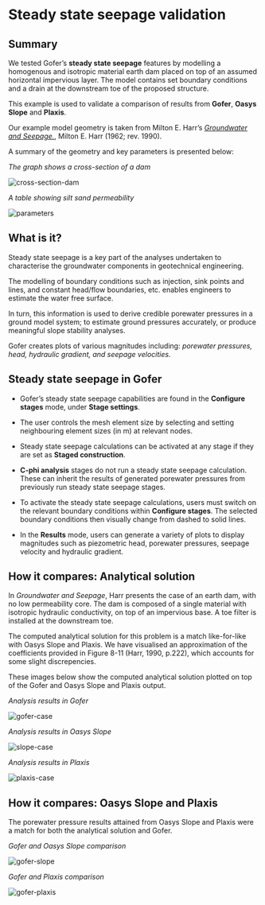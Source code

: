 # Steady state seepage validation

## Summary

We tested Gofer’s **steady state seepage** features by modelling a homogenous and isotropic material earth dam placed on top of an assumed horizontal impervious layer. The model contains set boundary conditions and a drain at the downstream toe of the proposed structure.

This example is used to validate a comparison of results from **Gofer**, **Oasys Slope** and **Plaxis**. 

Our example model geometry is taken from Milton E. Harr’s [*Groundwater and Seepage.*](https://www.worldcat.org/title/groundwater-and-seepage/oclc/489956), Milton E. Harr (1962; rev. 1990).

A summary of the geometry and key parameters is presented below: 

*The graph shows a cross-section of a dam*

![cross-section-dam](https://b2c-templates-arup.s3-eu-west-1.amazonaws.com/gofer/validationImages/Smaller-slide-1-original-sss-validation-model.png)

*A table showing silt sand permeability*

![parameters](https://b2c-templates-arup.s3-eu-west-1.amazonaws.com/gofer/validationImages/smaller-sand-table.png)

## What is it?

Steady state seepage is a key part of the analyses undertaken to characterise the groundwater components in geotechnical engineering. 

The modelling of boundary conditions such as injection, sink points and lines, and constant head/flow boundaries, etc. enables engineers to estimate the water free surface. 

In turn, this information is used to derive credible porewater pressures in a ground model system; to estimate ground pressures accurately, or produce meaningful slope stability analyses. 

Gofer creates plots of various magnitudes including: *porewater pressures, head, hydraulic gradient, and seepage velocities.*

## Steady state seepage in Gofer

- Gofer’s steady state seepage capabilities are found in the **Configure stages** mode, under **Stage settings**.

- The user controls the mesh element size by selecting and setting neighbouring element sizes (in m) at relevant nodes. 

- Steady state seepage calculations can be activated at any stage if they are set as **Staged construction**. 

- **C-phi analysis** stages do not run a steady state seepage calculation. These can inherit the results of generated porewater pressures from previously run steady state seepage stages.  

- To activate the steady state seepage calculations, users must switch on the relevant boundary conditions within **Configure stages**. The selected boundary conditions then visually change from dashed to solid lines. 

- In the **Results** mode, users can generate a variety of plots to display magnitudes such as piezometric head, porewater pressures, seepage velocity and hydraulic gradient. 

## How it compares: Analytical solution

In *Groundwater and Seepage*, Harr presents the case of an earth dam, with no low permeability core. The dam is composed of a single material with isotropic hydraulic conductivity, on top of an impervious base. A toe filter is installed at the downstream toe. 

The computed analytical solution for this problem is a match like-for-like with Oasys Slope and Plaxis. We have visualised an approximation of the coefficients provided in Figure 8-11 (Harr, 1990, p.222), which accounts for some slight discrepencies. 

These images below show the computed analytical solution plotted on top of the Gofer and Oasys Slope and Plaxis output.

*Analysis results in Gofer*

![gofer-case](https://b2c-templates-arup.s3-eu-west-1.amazonaws.com/gofer/validationImages/Smaller-slide-2-Gofer-case-sss.png)

*Analysis results in Oasys Slope*

![slope-case](https://b2c-templates-arup.s3-eu-west-1.amazonaws.com/gofer/validationImages/Smaller-slide-3-Slope-case-sss.png)

*Analysis results in Plaxis*

![plaxis-case](https://b2c-templates-arup.s3-eu-west-1.amazonaws.com/gofer/validationImages/Smaller-slide-4-Plaxis-case-sss.png)

## How it compares: Oasys Slope and Plaxis

The porewater pressure results attained from Oasys Slope and Plaxis were a match for both the analytical solution and Gofer. 

*Gofer and Oasys Slope comparison*

![gofer-slope](https://b2c-templates-arup.s3-eu-west-1.amazonaws.com/gofer/validationImages/Smaller-slide-5-Gofer-slope-sss.png)

*Gofer and Plaxis comparison*

![gofer-plaxis](https://b2c-templates-arup.s3-eu-west-1.amazonaws.com/gofer/validationImages/Smaller-slide-6-Gofer-plaxis-sss.png)









